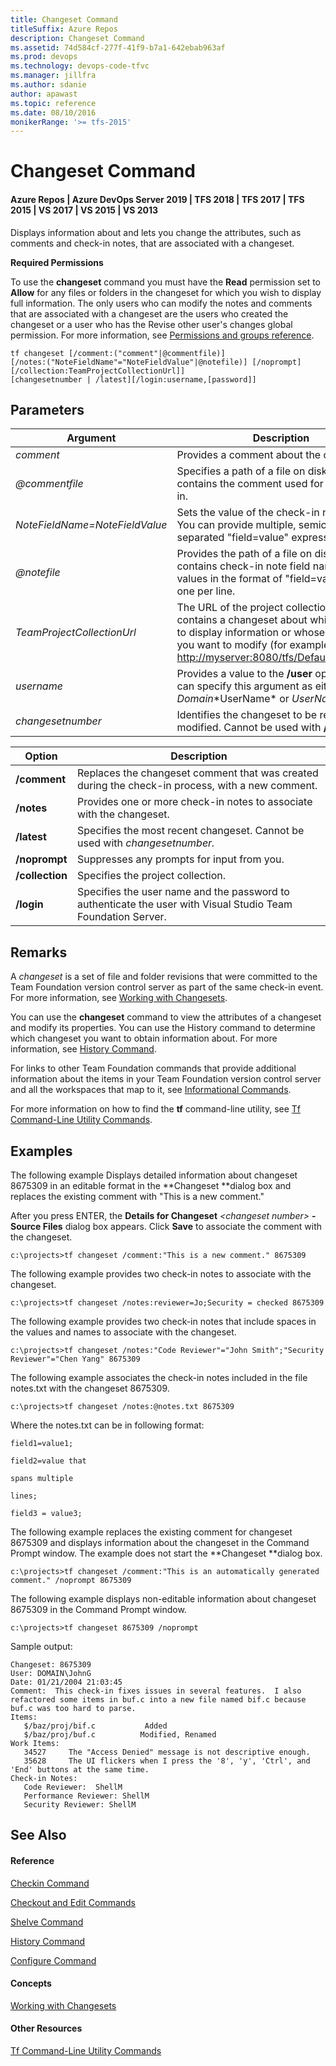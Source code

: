 ```yaml
---
title: Changeset Command
titleSuffix: Azure Repos
description: Changeset Command
ms.assetid: 74d584cf-277f-41f9-b7a1-642ebab963af
ms.prod: devops
ms.technology: devops-code-tfvc
ms.manager: jillfra
ms.author: sdanie
author: apawast
ms.topic: reference
ms.date: 08/10/2016
monikerRange: '>= tfs-2015'
---
```



# Changeset Command

#### Azure Repos | Azure DevOps Server 2019 | TFS 2018 | TFS 2017 | TFS 2015 | VS 2017 | VS 2015 | VS 2013

Displays information about and lets you change the attributes, such as comments and check-in notes, that are associated with a changeset.

**Required Permissions**

To use the **changeset** command you must have the **Read** permission set to **Allow** for any files or folders in the changeset for which you wish to display full information. The only users who can modify the notes and comments that are associated with a changeset are the users who created the changeset or a user who has the Revise other user's changes global permission. For more information, see [Permissions and groups reference](../../organizations/security/permissions.md).

    tf changeset [/comment:("comment"|@commentfile)] 
    [/notes:("NoteFieldName"="NoteFieldValue"|@notefile)] [/noprompt][/collection:TeamProjectCollectionUrl]] 
    [changesetnumber | /latest][/login:username,[password]]

## Parameters

|          **Argument**          |                                                                                               **Description**                                                                                               |
|--------------------------------|-------------------------------------------------------------------------------------------------------------------------------------------------------------------------------------------------------------|
|           *comment*            |                                                                                   Provides a comment about the check-in.                                                                                    |
|     <em>@commentfile</em>      |                                                             Specifies a path of a file on disk that contains the comment used for the check-in.                                                             |
| *NoteFieldName=NoteFieldValue* |                                        Sets the value of the check-in note field. You can provide multiple, semicolon-separated &quot;field=value&quot; expressions.                                        |
|       <em>@notefile</em>       |                             Provides the path of a file on disk that contains check-in note field names and values in the format of &quot;field=value&quot; with one per line.                              |
|   *TeamProjectCollectionUrl*   | The URL of the project collection that contains a changeset about which you want to display information or whose attributes you want to modify (for example, <http://myserver:8080/tfs/DefaultCollection>). |
|           *username*           |                                            Provides a value to the **/user** option. You can specify this argument as either *Domain*\*UserName\* or *UserName*.                                            |
|       *changesetnumber*        |                                                            Identifies the changeset to be reviewed or modified. Cannot be used with **/latest**.                                                            |

| **Option** | **Description** |
|---|---|
| **/comment** | Replaces the changeset comment that was created during the check-in process, with a new comment. |
| **/notes** | Provides one or more check-in notes to associate with the changeset. |
| **/latest** | Specifies the most recent changeset. Cannot be used with *changesetnumber.* |
| **/noprompt** | Suppresses any prompts for input from you. |
| **/collection** | Specifies the project collection. |
| **/login** | Specifies the user name and the password to authenticate the user with Visual Studio Team Foundation Server. |

## Remarks
A *changeset* is a set of file and folder revisions that were committed to the Team Foundation version control server as part of the same check-in event. For more information, see [Working with Changesets](find-view-changesets.md).

You can use the **changeset** command to view the attributes of a changeset and modify its properties. You can use the History command to determine which changeset you want to obtain information about. For more information, see [History Command](history-command.md).

For links to other Team Foundation commands that provide additional information about the items in your Team Foundation version control server and all the workspaces that map to it, see [Informational Commands](https://msdn.microsoft.com/library/ms181450).

For more information on how to find the **tf** command-line utility, see [Tf Command-Line Utility Commands](https://msdn.microsoft.com/library/z51z7zy0).

## Examples

The following example Displays detailed information about changeset 8675309 in an editable format in the **Changeset **dialog box and replaces the existing comment with "This is a new comment."

After you press ENTER, the **Details for Changeset** *\<changeset number\>* **- Source Files** dialog box appears. Click **Save** to associate the comment with the changeset.

    c:\projects>tf changeset /comment:"This is a new comment." 8675309

The following example provides two check-in notes to associate with the changeset.

    c:\projects>tf changeset /notes:reviewer=Jo;Security = checked 8675309

The following example provides two check-in notes that include spaces in the values and names to associate with the changeset.

    c:\projects>tf changeset /notes:"Code Reviewer"="John Smith";"Security Reviewer"="Chen Yang" 8675309

The following example associates the check-in notes included in the file notes.txt with the changeset 8675309.

    c:\projects>tf changeset /notes:@notes.txt 8675309

Where the notes.txt can be in following format:

```
field1=value1;
```
```
field2=value that
```
```
spans multiple
```
```
lines;
```
```
field3 = value3;
```

The following example replaces the existing comment for changeset 8675309 and displays information about the changeset in the Command Prompt window. The example does not start the **Changeset **dialog box.

    c:\projects>tf changeset /comment:"This is an automatically generated comment." /noprompt 8675309

The following example displays non-editable information about changeset 8675309 in the Command Prompt window.

    c:\projects>tf changeset 8675309 /noprompt

Sample output:

    Changeset: 8675309
    User: DOMAIN\JohnG
    Date: 01/21/2004 21:03:45
    Comment:  This check-in fixes issues in several features.  I also refactored some items in buf.c into a new file named bif.c because buf.c was too hard to parse.
    Items:
       $/baz/proj/bif.c           Added
       $/baz/proj/buf.c          Modified, Renamed
    Work Items:
       34527     The "Access Denied" message is not descriptive enough.
       35628     The UI flickers when I press the '8', 'y', 'Ctrl', and 'End' buttons at the same time.
    Check-in Notes:
       Code Reviewer:  ShellM
       Performance Reviewer: ShellM
       Security Reviewer: ShellM

## See Also

#### Reference

[Checkin Command](checkin-command.md)

[Checkout and Edit Commands](checkout-or-edit-command.md)

[Shelve Command](shelve-command.md)

[History Command](history-command.md)

[Configure Command](configure-command.md)

#### Concepts

[Working with Changesets](find-view-changesets.md)

#### Other Resources

[Tf Command-Line Utility Commands](https://msdn.microsoft.com/library/z51z7zy0)
